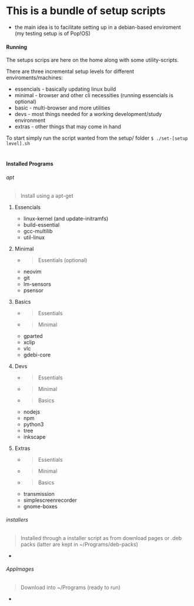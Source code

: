 # This is a bundle of setup scripts

- the main idea is to facilitate setting up in a debian-based enviroment (my testing setup is of Pop!OS)

#### Running

The setups scrips are here on the home along with some utility-scripts.

There are three incremental setup levels for different enviroments/machines:
 * essencials - basically updating linux build
 * minimal    - browser and other cli necessities (running essencials is optional)
 * basic      - multi-browser and more utilities
 * devs       - most things needed for a working development/study environment
 * extras     - other things that may come in hand

To start simply run the script wanted from the setup/ folder
```$ ./set-[setup level].sh```

#

#### Installed Programs

###### apt
> Install using a apt-get
 1. Essencials
    * linux-kernel (and update-initramfs)
    * build-essential
    * gcc-multilib
    * util-linux

 2. Minimal
    * > Essentials (optional)
    * neovim
    * git
    * lm-sensors
    * psensor

 3. Basics
    * > Essentials
    * > Minimal
    * gparted
    * xclip
    * vlc
    * gdebi-core

 4. Devs
    * > Essentials
    * > Minimal 
    * > Basics
    * nodejs
    * npm 
    * python3
    * tree
    * inkscape

 5. Extras
    * > Essentials
    * > Minimal 
    * > Basics
    * transmission
    * simplescreenrecorder
    * gnome-boxes


###### installers
> Installed through a installer script as from download pages or .deb packs (latter are kept in ~/Programs/deb-packs)
 * 

###### AppImages
> Download into ~/Programs (ready to run)
 * 

